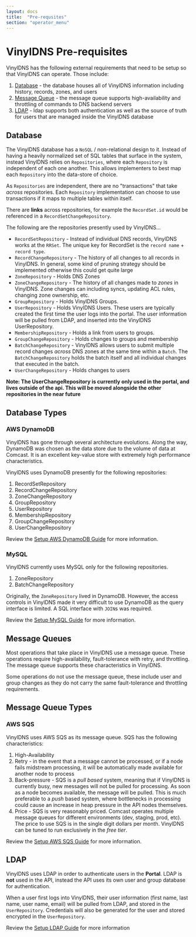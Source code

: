 ```yaml
---
layout: docs
title:  "Pre-requsites"
section: "operator_menu"
---
```


# VinylDNS Pre-requisites
VinylDNS has the following external requirements that need to be setup so that VinylDNS can operate.  Those include:

1. [Database](database) - the database houses all of VinylDNS information including history, records, zones, and users
1. [Message Queue](message-queue) - the message queue supports high-availability and throttling of commands to DNS backend servers
1. [LDAP](ldap) - ldap supports both authentication as well as the source of truth for users that are managed inside the VinylDNS database

## Database
[database]: #database

The VinylDNS database has a `NoSQL` / non-relational design to it.  Instead of having a heavily normalized set of SQL tables
that surface in the system, instead VinylDNS relies on `Repositories`, where each `Repository` is independent of each one another.
This allows implementers to best map each `Repository` into the data-store of choice.

As `Repositories` are independent, there are no "transactions" that take _across_ repositories.  Each `Repository` implementation
can choose to use transactions if it maps to multiple tables within itself.

There are **links** across repositories, for example the `RecordSet.id` would be referenced in a `RecordSetChangeRepository`.

The following are the repositories presently used by VinylDNS...

* `RecordSetRepository` - Instead of individual DNS records, VinylDNS works at the `RRSet`.  The unique key for RecordSet is
the `record name` + `record type`.
* `RecordChangeRepository` - The history of all changes to all records in VinylDNS.  In general, some kind of pruning strategy
should be implemented otherwise this could get quite large
* `ZoneRepository` - Holds DNS Zones
* `ZoneChangeRepository` - The history of all changes made to _zones_ in VinylDNS.  Zone changes can including syncs,
updating ACL rules, changing zone ownership, etc.
* `GroupRepository` - Holds VinylDNS Groups.
* `UserRepository` - Holds VinylDNS Users.  These users are typically created the first time the user logs into the portal.
The user information will be pulled from LDAP, and inserted into the VinylDNS UserRepository.
* `MembershipRepository` - Holds a link from users to groups.
* `GroupChangeRepository` - Holds changes to groups and membership
* `BatchChangeRepository` - VinylDNS allows users to submit multiple record changes _across_ DNS zones at the same time within a `Batch`.
The `BatchChangeRepository` holds the batch itself and all individual changes that executed in the batch.
* `UserChangeRepository` - Holds changes to users

**Note: The UserChangeRepository is currently only used in the portal, and lives outside of the api.  This will be moved
alongside the other repositories in the near future**

## Database Types
### AWS DynamoDB
VinylDNS has gone through several architecture evolutions.  Along the way, DynamoDB was chosen as the data store due to
the volume of data at Comcast.  It is an excellent key-value store with extremely high performance characteristics.

VinylDNS uses DynamoDB presently for the following repositories:

1. RecordSetRepository
1. RecordChangeRepository
1. ZoneChangeRepository
1. GroupRepository
1. UserRepository
1. MembershipRepository
1. GroupChangeRepository
1. UserChangeRepository

Review the [Setup AWS DynamoDB Guide](setup-dynamodb) for more information.

### MySQL
VinylDNS currently uses MySQL only for the following repositories.

1. ZoneRepository
1. BatchChangeRepository

Originally, the `ZoneRepository` lived in DynamoDB.  However, the access controls in VinylDNS made it very difficult
to use DynamoDB as the query interface is limited.  A SQL interface with `JOIN`s was required.

Review the [Setup MySQL Guide](setup-mysql) for more information.

## Message Queues
Most operations that take place in VinylDNS use a message queue.  These operations require high-availability, fault-tolerance
with retry, and throttling.  The message queue supports these characteristics in VinylDNS.

Some operations do not use the message queue, these include user and group changes as they do not carry the same
fault-tolerance and throttling requirements.

## Message Queue Types
### AWS SQS
VinylDNS uses AWS SQS as its message queue.  SQS has the following characteristics:

1. High-Availability
1. Retry - in the event that a message cannot be processed, or if a node fails midstream processing, it will be automatically
made available for another node to process
1. Back-pressure - SQS is a _pull based_ system, meaning that if VinylDNS is currently busy, new messages will not be pulled for processing.
As soon as a node becomes available, the message will be pulled.  This is much preferable to a _push_ based system, where
bottlenecks in processing could cause an increase in heap pressure in the API nodes themselves.
1. Price - SQS is very reasonably priced.  Comcast operates multiple message queues for different environments (dev, staging, prod, etc).
The price to use SQS is in the single digit dollars per month.  VinylDNS can be tuned to run exclusively in the _free tier_.

Review the [Setup AWS SQS Guide](setup-sqs) for more information.

## LDAP
VinylDNS uses LDAP in order to authenticate users in the **Portal**.  LDAP is **not** used in the API, instead the API uses
its own user and group database for authentication.

When a user first logs into VinylDNS, their user information (first name, last name, user name, email) will be pulled from
LDAP, and stored in the `UserRepository`.  Credentials will also be generated for the user and stored encrypted in the `UserRepository`.

Review the [Setup LDAP Guide](setup-ldap) for more information
